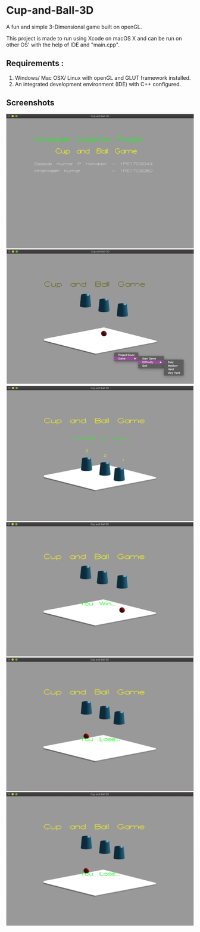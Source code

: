 # Cup-and-Ball-3D

A fun and simple 3-Dimensional game built on openGL.

This project is made to run using Xcode on macOS X and can be run on other OS' with the help of IDE and "main.cpp".

## Requirements : 
1. Windows/ Mac OSX/ Linux with openGL and GLUT framework installed.
2. An integrated development environment (IDE) with C++ configured.


## Screenshots
<img src="./images/init.png">
<img src="./images/screen1.png">
<img src="./images/screen2.png">
<img src="./images/screen3.png">
<img src="./images/screen4.png">
<img src="./images/screen5.png">
